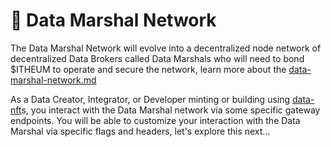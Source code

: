 # 🥋 Data Marshal Network

The Data Marshal Network will evolve into a decentralized node network of decentralized Data Brokers called Data Marshals who will need to bond $ITHEUM to operate and secure the network, learn more about the [data-marshal-network.md](../../infrastructure/data-marshal-network.md "mention")

As a Data Creator, Integrator, or Developer minting or building using [data-nft](../../infrastructure/data-nft/ "mention")s, you interact with the Data Marshal network via some specific gateway endpoints. You will be able to customize your interaction with the Data Marshal via specific flags and headers, let's explore this next...
